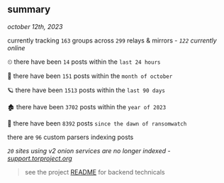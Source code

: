 
## summary
_october 12th, 2023_

currently tracking `163` groups across `299` relays & mirrors - _`122` currently online_

⏲ there have been `14` posts within the `last 24 hours`

🦈 there have been `151` posts within the `month of october`

🪐 there have been `1513` posts within the `last 90 days`

🏚 there have been `3702` posts within the `year of 2023`

🦕 there have been `8392` posts `since the dawn of ransomwatch`

there are `96` custom parsers indexing posts

_`20` sites using v2 onion services are no longer indexed - [support.torproject.org](https://support.torproject.org/onionservices/v2-deprecation/)_

> see the project [README](https://github.com/joshhighet/ransomwatch#ransomwatch--) for backend technicals
